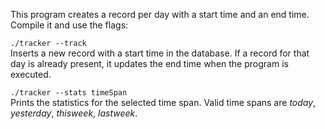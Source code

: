 This program creates a record per day with a start time and an end time. Compile it and use the flags:

`./tracker --track`<br />
Inserts a new record with a start time in the database. If a record for that day is already present, it updates the end time when the program is executed.

`./tracker --stats timeSpan`<br />
Prints the statistics for the selected time span. Valid time spans are *today*, *yesterday*, *thisweek*, *lastweek*.